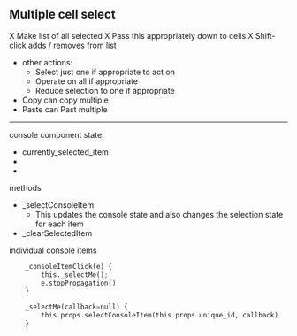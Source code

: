 
## Multiple cell select

X Make list of all selected
X Pass this appropriately down to cells
X Shift-click adds / removes from list
* other actions:
  * Select just one if appropriate to act on
  * Operate on all if appropriate
  * Reduce selection to one if appropriate
* Copy can copy multiple
* Paste can Past multiple

---
console component
state:
* currently_selected_item
* 
* 
methods
* _selectConsoleItem
  * This updates the console state and also changes the selection state for each item
* _clearSelectedItem

individual console items
```python
    _consoleItemClick(e) {
        this._selectMe();
        e.stopPropagation()
    }

    _selectMe(callback=null) {
        this.props.selectConsoleItem(this.props.unique_id, callback)
    }
```